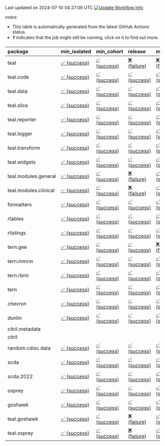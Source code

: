Last updated on 2024-07-10 04:27:09 UTC [![Update Workflow
Info](https://github.com/averissimo/verdepcheck-status/actions/workflows/update.yaml/badge.svg)](https://github.com/averissimo/verdepcheck-status/actions/workflows/update.yaml)

*notes:*

-   This table is automatically generated from the latest GitHub Actions
    status.
-   ❓ indicates that the job might still be running, click on it to
    find out more.

<table>
<colgroup>
<col style="width: 4%" />
<col style="width: 23%" />
<col style="width: 23%" />
<col style="width: 23%" />
<col style="width: 23%" />
</colgroup>
<thead>
<tr class="header">
<th style="text-align: left;">package</th>
<th style="text-align: left;">min_isolated</th>
<th style="text-align: left;">min_cohort</th>
<th style="text-align: left;">release</th>
<th style="text-align: left;">max</th>
</tr>
</thead>
<tbody>
<tr class="odd">
<td style="text-align: left;">teal</td>
<td
style="text-align: left;"><a href="https://github.com/insightsengineering/teal/actions/runs/9824373030/job/27123266016">✅
(success)</a></td>
<td
style="text-align: left;"><a href="https://github.com/insightsengineering/teal/actions/runs/9824373030/job/27123265844">✅
(success)</a></td>
<td
style="text-align: left;"><a href="https://github.com/insightsengineering/teal/actions/runs/9824373030/job/27123265923">❌
(failure)</a></td>
<td
style="text-align: left;"><a href="https://github.com/insightsengineering/teal/actions/runs/9824373030/job/27123265751">❌
(failure)</a></td>
</tr>
<tr class="even">
<td style="text-align: left;">teal.code</td>
<td
style="text-align: left;"><a href="https://github.com/insightsengineering/teal.code/actions/runs/9824373263/job/27123266270">✅
(success)</a></td>
<td
style="text-align: left;"><a href="https://github.com/insightsengineering/teal.code/actions/runs/9824373263/job/27123266184">✅
(success)</a></td>
<td
style="text-align: left;"><a href="https://github.com/insightsengineering/teal.code/actions/runs/9824373263/job/27123266358">✅
(success)</a></td>
<td
style="text-align: left;"><a href="https://github.com/insightsengineering/teal.code/actions/runs/9824373263/job/27123266089">✅
(success)</a></td>
</tr>
<tr class="odd">
<td style="text-align: left;">teal.data</td>
<td
style="text-align: left;"><a href="https://github.com/insightsengineering/teal.data/actions/runs/9824375551/job/27123270943">✅
(success)</a></td>
<td
style="text-align: left;"><a href="https://github.com/insightsengineering/teal.data/actions/runs/9824375551/job/27123270744">✅
(success)</a></td>
<td
style="text-align: left;"><a href="https://github.com/insightsengineering/teal.data/actions/runs/9824375551/job/27123271034">✅
(success)</a></td>
<td
style="text-align: left;"><a href="https://github.com/insightsengineering/teal.data/actions/runs/9824375551/job/27123270844">✅
(success)</a></td>
</tr>
<tr class="even">
<td style="text-align: left;">teal.slice</td>
<td
style="text-align: left;"><a href="https://github.com/insightsengineering/teal.slice/actions/runs/9824380925/job/27123281918">✅
(success)</a></td>
<td
style="text-align: left;"><a href="https://github.com/insightsengineering/teal.slice/actions/runs/9824380925/job/27123281808">✅
(success)</a></td>
<td
style="text-align: left;"><a href="https://github.com/insightsengineering/teal.slice/actions/runs/9824380925/job/27123282031">✅
(success)</a></td>
<td
style="text-align: left;"><a href="https://github.com/insightsengineering/teal.slice/actions/runs/9824380925/job/27123281713">✅
(success)</a></td>
</tr>
<tr class="odd">
<td style="text-align: left;">teal.reporter</td>
<td
style="text-align: left;"><a href="https://github.com/insightsengineering/teal.reporter/actions/runs/9824377892/job/27123275829">✅
(success)</a></td>
<td
style="text-align: left;"><a href="https://github.com/insightsengineering/teal.reporter/actions/runs/9824377892/job/27123275742">✅
(success)</a></td>
<td
style="text-align: left;"><a href="https://github.com/insightsengineering/teal.reporter/actions/runs/9824377892/job/27123275924">✅
(success)</a></td>
<td
style="text-align: left;"><a href="https://github.com/insightsengineering/teal.reporter/actions/runs/9824377892/job/27123275646">✅
(success)</a></td>
</tr>
<tr class="even">
<td style="text-align: left;">teal.logger</td>
<td
style="text-align: left;"><a href="https://github.com/insightsengineering/teal.logger/actions/runs/9824373694/job/27123267011">✅
(success)</a></td>
<td
style="text-align: left;"><a href="https://github.com/insightsengineering/teal.logger/actions/runs/9824373694/job/27123266916">✅
(success)</a></td>
<td
style="text-align: left;"><a href="https://github.com/insightsengineering/teal.logger/actions/runs/9824373694/job/27123267102">✅
(success)</a></td>
<td
style="text-align: left;"><a href="https://github.com/insightsengineering/teal.logger/actions/runs/9824373694/job/27123266808">✅
(success)</a></td>
</tr>
<tr class="odd">
<td style="text-align: left;">teal.transform</td>
<td
style="text-align: left;"><a href="https://github.com/insightsengineering/teal.transform/actions/runs/9824378912/job/27123277511">✅
(success)</a></td>
<td
style="text-align: left;"><a href="https://github.com/insightsengineering/teal.transform/actions/runs/9824378912/job/27123277299">✅
(success)</a></td>
<td
style="text-align: left;"><a href="https://github.com/insightsengineering/teal.transform/actions/runs/9824378912/job/27123277598">✅
(success)</a></td>
<td
style="text-align: left;"><a href="https://github.com/insightsengineering/teal.transform/actions/runs/9824378912/job/27123277427">✅
(success)</a></td>
</tr>
<tr class="even">
<td style="text-align: left;">teal.widgets</td>
<td
style="text-align: left;"><a href="https://github.com/insightsengineering/teal.widgets/actions/runs/9824391068/job/27123302966">✅
(success)</a></td>
<td
style="text-align: left;"><a href="https://github.com/insightsengineering/teal.widgets/actions/runs/9824391068/job/27123302833">✅
(success)</a></td>
<td
style="text-align: left;"><a href="https://github.com/insightsengineering/teal.widgets/actions/runs/9824391068/job/27123303054">✅
(success)</a></td>
<td
style="text-align: left;"><a href="https://github.com/insightsengineering/teal.widgets/actions/runs/9824391068/job/27123302894">✅
(success)</a></td>
</tr>
<tr class="odd">
<td style="text-align: left;">teal.modules.general</td>
<td
style="text-align: left;"><a href="https://github.com/insightsengineering/teal.modules.general/actions/runs/9824373214/job/27123266173">✅
(success)</a></td>
<td
style="text-align: left;"><a href="https://github.com/insightsengineering/teal.modules.general/actions/runs/9824373214/job/27123266087">✅
(success)</a></td>
<td
style="text-align: left;"><a href="https://github.com/insightsengineering/teal.modules.general/actions/runs/9824373214/job/27123266322">❌
(failure)</a></td>
<td
style="text-align: left;"><a href="https://github.com/insightsengineering/teal.modules.general/actions/runs/9824373214/job/27123266232">✅
(success)</a></td>
</tr>
<tr class="even">
<td style="text-align: left;">teal.modules.clinical</td>
<td
style="text-align: left;"><a href="https://github.com/insightsengineering/teal.modules.clinical/actions/runs/9824385858/job/27123292350">✅
(success)</a></td>
<td
style="text-align: left;"><a href="https://github.com/insightsengineering/teal.modules.clinical/actions/runs/9824385858/job/27123292238">✅
(success)</a></td>
<td
style="text-align: left;"><a href="https://github.com/insightsengineering/teal.modules.clinical/actions/runs/9824385858/job/27123292441">❌
(failure)</a></td>
<td
style="text-align: left;"><a href="https://github.com/insightsengineering/teal.modules.clinical/actions/runs/9824385858/job/27123292163">✅
(success)</a></td>
</tr>
<tr class="odd">
<td style="text-align: left;">formatters</td>
<td
style="text-align: left;"><a href="https://github.com/insightsengineering/formatters/actions/runs/9824382570/job/27123285424">✅
(success)</a></td>
<td
style="text-align: left;"><a href="https://github.com/insightsengineering/formatters/actions/runs/9824382570/job/27123285387">✅
(success)</a></td>
<td
style="text-align: left;"><a href="https://github.com/insightsengineering/formatters/actions/runs/9824382570/job/27123285468">✅
(success)</a></td>
<td
style="text-align: left;"><a href="https://github.com/insightsengineering/formatters/actions/runs/9824382570/job/27123285354">✅
(success)</a></td>
</tr>
<tr class="even">
<td style="text-align: left;">rtables</td>
<td
style="text-align: left;"><a href="https://github.com/insightsengineering/rtables/actions/runs/9824373006/job/27123265744">✅
(success)</a></td>
<td
style="text-align: left;"><a href="https://github.com/insightsengineering/rtables/actions/runs/9824373006/job/27123265868">✅
(success)</a></td>
<td
style="text-align: left;"><a href="https://github.com/insightsengineering/rtables/actions/runs/9824373006/job/27123266032">✅
(success)</a></td>
<td
style="text-align: left;"><a href="https://github.com/insightsengineering/rtables/actions/runs/9824373006/job/27123265963">✅
(success)</a></td>
</tr>
<tr class="odd">
<td style="text-align: left;">rlistings</td>
<td
style="text-align: left;"><a href="https://github.com/insightsengineering/rlistings/actions/runs/9824377202/job/27123274261">✅
(success)</a></td>
<td
style="text-align: left;"><a href="https://github.com/insightsengineering/rlistings/actions/runs/9824377202/job/27123274221">✅
(success)</a></td>
<td
style="text-align: left;"><a href="https://github.com/insightsengineering/rlistings/actions/runs/9824377202/job/27123274301">✅
(success)</a></td>
<td
style="text-align: left;"><a href="https://github.com/insightsengineering/rlistings/actions/runs/9824377202/job/27123274360">✅
(success)</a></td>
</tr>
<tr class="even">
<td style="text-align: left;">tern.gee</td>
<td
style="text-align: left;"><a href="https://github.com/insightsengineering/tern.gee/actions/runs/9824383773/job/27123287550">✅
(success)</a></td>
<td
style="text-align: left;"><a href="https://github.com/insightsengineering/tern.gee/actions/runs/9824383773/job/27123287493">✅
(success)</a></td>
<td
style="text-align: left;"><a href="https://github.com/insightsengineering/tern.gee/actions/runs/9824383773/job/27123287661">✅
(success)</a></td>
<td
style="text-align: left;"><a href="https://github.com/insightsengineering/tern.gee/actions/runs/9824383773/job/27123287598">❌
(failure)</a></td>
</tr>
<tr class="odd">
<td style="text-align: left;">tern.mmrm</td>
<td
style="text-align: left;"><a href="https://github.com/insightsengineering/tern.mmrm/actions/runs/9824390178/job/27123300674">✅
(success)</a></td>
<td
style="text-align: left;"><a href="https://github.com/insightsengineering/tern.mmrm/actions/runs/9824390178/job/27123300547">✅
(success)</a></td>
<td
style="text-align: left;"><a href="https://github.com/insightsengineering/tern.mmrm/actions/runs/9824390178/job/27123300642">✅
(success)</a></td>
<td
style="text-align: left;"><a href="https://github.com/insightsengineering/tern.mmrm/actions/runs/9824390178/job/27123300594">✅
(success)</a></td>
</tr>
<tr class="even">
<td style="text-align: left;">tern.rbmi</td>
<td
style="text-align: left;"><a href="https://github.com/insightsengineering/tern.rbmi/actions/runs/9824382446/job/27123285138">✅
(success)</a></td>
<td
style="text-align: left;"><a href="https://github.com/insightsengineering/tern.rbmi/actions/runs/9824382446/job/27123285055">✅
(success)</a></td>
<td
style="text-align: left;"><a href="https://github.com/insightsengineering/tern.rbmi/actions/runs/9824382446/job/27123284996">✅
(success)</a></td>
<td
style="text-align: left;"><a href="https://github.com/insightsengineering/tern.rbmi/actions/runs/9824382446/job/27123285102">✅
(success)</a></td>
</tr>
<tr class="odd">
<td style="text-align: left;">tern</td>
<td
style="text-align: left;"><a href="https://github.com/insightsengineering/tern/actions/runs/9824377994/job/27123276065">✅
(success)</a></td>
<td
style="text-align: left;"><a href="https://github.com/insightsengineering/tern/actions/runs/9824377994/job/27123275959">✅
(success)</a></td>
<td
style="text-align: left;"><a href="https://github.com/insightsengineering/tern/actions/runs/9824377994/job/27123276176">✅
(success)</a></td>
<td
style="text-align: left;"><a href="https://github.com/insightsengineering/tern/actions/runs/9824377994/job/27123275883">✅
(success)</a></td>
</tr>
<tr class="even">
<td style="text-align: left;">chevron</td>
<td
style="text-align: left;"><a href="https://github.com/insightsengineering/chevron/actions/runs/9824391528/job/27123303608">✅
(success)</a></td>
<td
style="text-align: left;"><a href="https://github.com/insightsengineering/chevron/actions/runs/9824391528/job/27123303885">✅
(success)</a></td>
<td
style="text-align: left;"><a href="https://github.com/insightsengineering/chevron/actions/runs/9824391528/job/27123303699">✅
(success)</a></td>
<td
style="text-align: left;"><a href="https://github.com/insightsengineering/chevron/actions/runs/9824391528/job/27123303787">✅
(success)</a></td>
</tr>
<tr class="odd">
<td style="text-align: left;">dunlin</td>
<td
style="text-align: left;"><a href="https://github.com/insightsengineering/dunlin/actions/runs/9824375704/job/27123271237">✅
(success)</a></td>
<td
style="text-align: left;"><a href="https://github.com/insightsengineering/dunlin/actions/runs/9824375704/job/27123271323">✅
(success)</a></td>
<td
style="text-align: left;"><a href="https://github.com/insightsengineering/dunlin/actions/runs/9824375704/job/27123271402">✅
(success)</a></td>
<td
style="text-align: left;"><a href="https://github.com/insightsengineering/dunlin/actions/runs/9824375704/job/27123271162">✅
(success)</a></td>
</tr>
<tr class="even">
<td style="text-align: left;">citril.metadata</td>
<td style="text-align: left;"></td>
<td style="text-align: left;"></td>
<td style="text-align: left;"></td>
<td style="text-align: left;"></td>
</tr>
<tr class="odd">
<td style="text-align: left;">citril</td>
<td style="text-align: left;"></td>
<td style="text-align: left;"></td>
<td style="text-align: left;"></td>
<td style="text-align: left;"></td>
</tr>
<tr class="even">
<td style="text-align: left;">random.cdisc.data</td>
<td
style="text-align: left;"><a href="https://github.com/insightsengineering/random.cdisc.data/actions/runs/9824381733/job/27123283260">✅
(success)</a></td>
<td
style="text-align: left;"><a href="https://github.com/insightsengineering/random.cdisc.data/actions/runs/9824381733/job/27123283091">✅
(success)</a></td>
<td
style="text-align: left;"><a href="https://github.com/insightsengineering/random.cdisc.data/actions/runs/9824381733/job/27123283329">✅
(success)</a></td>
<td
style="text-align: left;"><a href="https://github.com/insightsengineering/random.cdisc.data/actions/runs/9824381733/job/27123283171">✅
(success)</a></td>
</tr>
<tr class="odd">
<td style="text-align: left;">scda</td>
<td
style="text-align: left;"><a href="https://github.com/insightsengineering/scda/actions/runs/9729144400/job/26850665206">✅
(success)</a></td>
<td
style="text-align: left;"><a href="https://github.com/insightsengineering/scda/actions/runs/9729144400/job/26850665433">✅
(success)</a></td>
<td
style="text-align: left;"><a href="https://github.com/insightsengineering/scda/actions/runs/9729144400/job/26850665352">✅
(success)</a></td>
<td
style="text-align: left;"><a href="https://github.com/insightsengineering/scda/actions/runs/9729144400/job/26850665278">✅
(success)</a></td>
</tr>
<tr class="even">
<td style="text-align: left;">scda.2022</td>
<td
style="text-align: left;"><a href="https://github.com/insightsengineering/scda.2022/actions/runs/9824382612/job/27123285492">✅
(success)</a></td>
<td
style="text-align: left;"><a href="https://github.com/insightsengineering/scda.2022/actions/runs/9824382612/job/27123285536">✅
(success)</a></td>
<td
style="text-align: left;"><a href="https://github.com/insightsengineering/scda.2022/actions/runs/9824382612/job/27123285622">✅
(success)</a></td>
<td
style="text-align: left;"><a href="https://github.com/insightsengineering/scda.2022/actions/runs/9824382612/job/27123285590">✅
(success)</a></td>
</tr>
<tr class="odd">
<td style="text-align: left;">osprey</td>
<td
style="text-align: left;"><a href="https://github.com/insightsengineering/osprey/actions/runs/9824388552/job/27123297989">✅
(success)</a></td>
<td
style="text-align: left;"><a href="https://github.com/insightsengineering/osprey/actions/runs/9824388552/job/27123297824">✅
(success)</a></td>
<td
style="text-align: left;"><a href="https://github.com/insightsengineering/osprey/actions/runs/9824388552/job/27123298060">✅
(success)</a></td>
<td
style="text-align: left;"><a href="https://github.com/insightsengineering/osprey/actions/runs/9824388552/job/27123297899">✅
(success)</a></td>
</tr>
<tr class="even">
<td style="text-align: left;">goshawk</td>
<td
style="text-align: left;"><a href="https://github.com/insightsengineering/goshawk/actions/runs/9824382442/job/27123285096">✅
(success)</a></td>
<td
style="text-align: left;"><a href="https://github.com/insightsengineering/goshawk/actions/runs/9824382442/job/27123284993">✅
(success)</a></td>
<td
style="text-align: left;"><a href="https://github.com/insightsengineering/goshawk/actions/runs/9824382442/job/27123285150">✅
(success)</a></td>
<td
style="text-align: left;"><a href="https://github.com/insightsengineering/goshawk/actions/runs/9824382442/job/27123285041">✅
(success)</a></td>
</tr>
<tr class="odd">
<td style="text-align: left;">teal.goshawk</td>
<td
style="text-align: left;"><a href="https://github.com/insightsengineering/teal.goshawk/actions/runs/9824380918/job/27123282046">✅
(success)</a></td>
<td
style="text-align: left;"><a href="https://github.com/insightsengineering/teal.goshawk/actions/runs/9824380918/job/27123281940">✅
(success)</a></td>
<td
style="text-align: left;"><a href="https://github.com/insightsengineering/teal.goshawk/actions/runs/9824380918/job/27123282107">❌
(failure)</a></td>
<td
style="text-align: left;"><a href="https://github.com/insightsengineering/teal.goshawk/actions/runs/9824380918/job/27123281829">✅
(success)</a></td>
</tr>
<tr class="even">
<td style="text-align: left;">teal.osprey</td>
<td
style="text-align: left;"><a href="https://github.com/insightsengineering/teal.osprey/actions/runs/9824387068/job/27123294150">✅
(success)</a></td>
<td
style="text-align: left;"><a href="https://github.com/insightsengineering/teal.osprey/actions/runs/9824387068/job/27123294217">✅
(success)</a></td>
<td
style="text-align: left;"><a href="https://github.com/insightsengineering/teal.osprey/actions/runs/9824387068/job/27123294299">❌
(failure)</a></td>
<td
style="text-align: left;"><a href="https://github.com/insightsengineering/teal.osprey/actions/runs/9824387068/job/27123294057">✅
(success)</a></td>
</tr>
</tbody>
</table>
